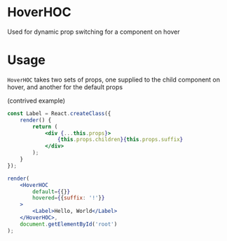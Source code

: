 # HoverHOC
Used for dynamic prop switching for a component on hover

# Usage

`HoverHOC` takes two sets of props, one supplied to the child component on hover, and another for the default props 

(contrived example)
```jsx
const Label = React.createClass({
    render() {
        return (
            <div {...this.props}>
                {this.props.children}{this.props.suffix}
            </div>
        );
    }
});

render(
    <HoverHOC
        default={{}}
        hovered={{suffix: '!'}}
    >
        <Label>Hello, World</Label>
    </HoverHOC>,
    document.getElementById('root')
);
```
